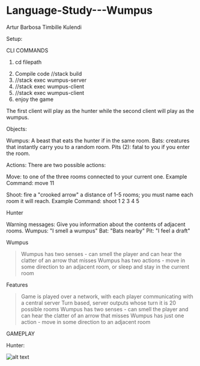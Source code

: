 # Language-Study---Wumpus
Artur Barbosa
Timbille Kulendi

Setup:

CLI COMMANDS
1) cd filepath
2. Compile code //stack build
3. //stack exec wumpus-server
4. //stack exec wumpus-client
5. //stack exec wumpus-client
6. enjoy the game

The first client will play as the hunter while the second client will play as the wumpus. 

Objects:

Wumpus: A beast that eats the hunter if in the same room.
Bats: creatures that instantly carry you to a random room.
Pits (2): fatal to you if you enter the room.

Actions: There are two possible actions:

Move: to one of the three rooms connected to your current one.
Example Command: move 11

Shoot: fire a "crooked arrow" a distance of 1-5 rooms; you must name each room it will reach.
Example Command: shoot 1 2 3 4 5


Hunter                        

Warning messages: Give you information about the contents of adjacent rooms.
Wumpus: "I smell a wumpus"
Bat: "Bats nearby"
Pit: "I feel a draft"

Wumpus

>Wumpus has two senses - can smell the player and can hear the clatter of an arrow that misses
>Wumpus has two actions - move in some direction to an adjacent room, or sleep and stay in the current room


Features
>Game is played over a network, with each player communicating with a central server
>Turn based, server outputs whose turn it is
>20 possible rooms
>Wumpus has two senses - can smell the player and can hear the clatter of an arrow that misses
>Wumpus has just one action - move in some direction to an adjacent room


GAMEPLAY 

Hunter: 

![alt text](https://imgur.com/a/No2rzPf)

